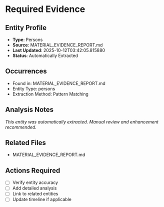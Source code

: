 # Required Evidence

## Entity Profile
- **Type**: Persons
- **Source**: MATERIAL_EVIDENCE_REPORT.md
- **Last Updated**: 2025-10-12T03:42:05.815880
- **Status**: Automatically Extracted

## Occurrences
- Found in: MATERIAL_EVIDENCE_REPORT.md
- Entity Type: persons
- Extraction Method: Pattern Matching

## Analysis Notes
*This entity was automatically extracted. Manual review and enhancement recommended.*

## Related Files
- MATERIAL_EVIDENCE_REPORT.md

## Actions Required
- [ ] Verify entity accuracy
- [ ] Add detailed analysis
- [ ] Link to related entities
- [ ] Update timeline if applicable

